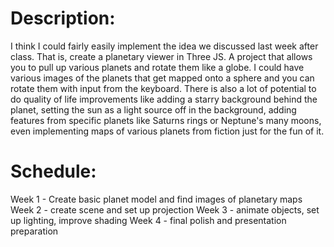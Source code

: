 
# Description: 
I think I could fairly easily implement the idea we discussed last week after class.
  That is, create a planetary viewer in Three JS. A project that allows you to pull up various planets and rotate them like a globe. I could have various images of the   planets that get mapped onto a sphere and you can rotate them with input from the keyboard. There is also a lot of potential to do quality of life improvements like    adding a starry background behind the planet, setting the sun as a light source off in the background, adding features from specific planets like Saturns rings or Neptune's many moons, even implementing maps of various planets from fiction just for the fun of it.
  
  
# Schedule:
  Week 1 - Create basic planet model and find images of planetary maps
  Week 2 - create scene and set up projection
  Week 3 - animate objects, set up lighting, improve shading
  Week 4 - final polish and presentation preparation
